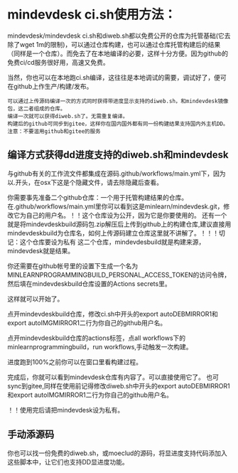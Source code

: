 
mindevdesk ci.sh使用方法：
======

mindevdesk/mindevdesk ci.sh和diweb.sh都以免费公开的仓库为托管基础(它去除了wget 1m的限制)，可以通过仓库构建，也可以通过仓库托管构建后的结果（同样是一个仓库）。而免去了在本地编译的必要，这样十分方便。因为github的免费ci/cd服务很好用，高速又免费。

当然，你也可以在本地跑ci.sh编译，这往往是本地调试的需要，调试好了，便可在github上作生产/构建/发布。

```
可以通过上传源码编译一次的方式同时获得带进度显示支持的diweb.sh，和mindevdesk镜像包，这二者组成的仓库。
编译一次就可以获得diweb.sh了。无需重复编译。
构建后的github可同步到gitee，这样你在国内国外都有同一份构建结果支持国内外主机DD。
注意：不要滥用github和gitee的服务
```

编译方式获得dd进度支持的diweb.sh和mindevdesk
--------

与github有关的工作流文件都集成在源码.github/workflows/main.yml下，因为以.开头，在osx下这是个隐藏文件，请去除隐藏后查看。

你需要事先准备二个github仓库：一个用于托管构建结果的仓库。在.github/workflows/main.yml里你可以看到这是minlearn/mindevdesk.git，修改它为自己的用户名。！！这个仓库设为公开，因为它是你要使用的。
还有一个就是将mindevdeskbuild源码包.zip解压后上传到github上的构建仓库,建议直接用mindevdeskbuild为仓库名，如何上传源码建立仓库这里就不讲解了。！！！切记：这个仓库要设为私有
这二个仓库，mindevdesbuild就是构建来源，mindevdesk就是结果。

你还需要在github帐号里的设置下生成一个名为MINLEARNPROGRAMMINGBUILD_PERSONAL_ACCESS_TOKEN的访问令牌，然后填在mindevdeskbuild仓库设置的Actions secrets里。

这样就可以开始了。

点开mindevdeskbuild仓库，修改ci.sh中开头的export autoDEBMIRROR1和export autoIMGMIRROR1二行为你自己的github用户名。

点开mindevdeskbuild仓库的actions标签，点all workflows下的minlearnprogrammingbuild，run workflows,手动触发一次构建。

进度跑到100%之前你可以在窗口里看构建过程。

完成后，你就可以看到mindevdesk仓库有内容了。可以直接使用它了。
也可sync到gitee,同样在使用前记得修改diweb.sh中开头的export autoDEBMIRROR1和export autoIMGMIRROR1二行为你自己的github用户名。

！！使用完后请把mindevdesk设为私有。



手动添源码
-----

你也可以找一份免费的diweb.sh，或moeclud的源码，将显进度支持代码添加入这些脚本中，让它们也支持DD显进度功能。


